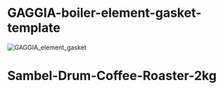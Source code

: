 # GAGGIA-boiler-element-gasket-template

![GAGGIA_element_gasket](https://github.com/derekmccallum/GAGGIA-boiler-element-gasket-template/assets/27998937/820fa0a9-b2e3-4c35-900c-5c99885f73f6)

# Sambel-Drum-Coffee-Roaster-2kg
